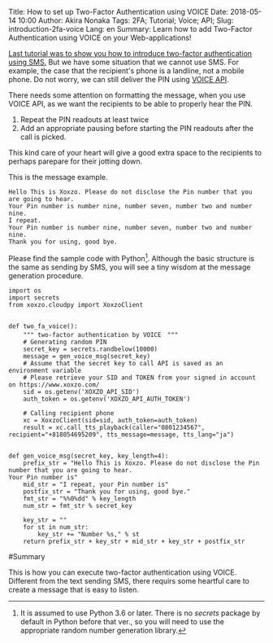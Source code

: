 Title: How to set up Two-Factor Authentication using VOICE
Date: 2018-05-14 10:00
Author: Akira Nonaka
Tags: 2FA; Tutorial; Voice; API;
Slug: introduction-2fa-voice
Lang: en
Summary: Learn how to add Two-Factor Authentication using VOICE on your Web-applications!


[Last tutorial was to show you how to introduce two-factor authentication using SMS.](https://blog.xoxzo.com/2021/11/15/introduction-2fa-sms/)
But we have some situation that we cannot use SMS.
For example, the case that the recipient's phone is a landline, not a mobile phone.
Do not worry, we can still deliver the PIN using [VOICE API](https://www.xoxzo.com/en/about/voice-api/).

There needs some attention on formatting the message, when you use VOICE API, as we want the recipients to be able to properly hear the PIN.

1. Repeat the PIN readouts at least twice
1. Add an appropriate pausing before starting the PIN readouts after the call is picked.

This kind care of your heart will give a good extra space to the recipients to perhaps parepare for their jotting down.

This is the message example.
```
Hello This is Xoxzo. Please do not disclose the Pin number that you are going to hear.
Your Pin number is number nine, number seven, number two and number nine.
I repeat.
Your Pin number is number nine, number seven, number two and number nine.
Thank you for using, good bye.
```

Please find the sample code with Python[^1]. Although the basic structure is the same as sending by SMS, you will see a tiny wisdom at the message generation procedure.

```
import os
import secrets
from xoxzo.cloudpy import XoxzoClient


def two_fa_voice():
    """ two-factor authentication by VOICE　"""
    # Generating random PIN
    secret_key = secrets.randbelow(10000)
    message = gen_voice_msg(secret_key)
    # Assume that the secret key to call API is saved as an environment variable
    # Please retrieve your SID and TOKEN from your signed in account on https://www.xoxzo.com/
    sid = os.getenv('XOXZO_API_SID')
    auth_token = os.getenv('XOXZO_API_AUTH_TOKEN')

    # Calling recipient phone
    xc = XoxzoClient(sid=sid, auth_token=auth_token)
    result = xc.call_tts_playback(caller="0801234567", recipient="+818054695209", tts_message=message, tts_lang="ja")


def gen_voice_msg(secret_key, key_length=4):
    prefix_str = "Hello This is Xoxzo. Please do not disclose the Pin number that you are going to hear.
Your Pin number is"
    mid_str = "I repeat, your Pin number is"
    postfix_str = "Thank you for using, good bye."
    fmt_str = "%%0%dd" % key_length
    num_str = fmt_str % secret_key

    key_str = ""
    for st in num_str:
        key_str += "Number %s," % st
    return prefix_str + key_str + mid_str + key_str + postfix_str
```
 
#Summary

This is how you can execute two-factor authentication using VOICE. 
Different from the text sending SMS, there requirs some heartful care 
to create a message that is easy to listen.

[^1]:It is assumed to use Python 3.6 or later. There is no *secrets* package by default in Python before that ver., so you will need to use the appropriate random number generation library.
